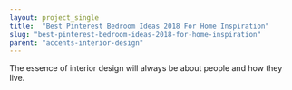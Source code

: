 ```yaml
---
layout: project_single
title:  "Best Pinterest Bedroom Ideas 2018 For Home Inspiration"
slug: "best-pinterest-bedroom-ideas-2018-for-home-inspiration"
parent: "accents-interior-design"
---
```

The essence of interior design will always be about people and how they live.